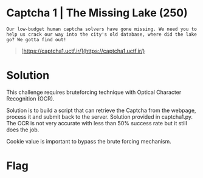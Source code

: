 # Captcha 1 | The Missing Lake (250)
```
Our low-budget human captcha solvers have gone missing. We need you to help us crack our way into the city's old database, where did the lake go? We gotta find out!
```
> [https://captcha1.uctf.ir/](https://captcha1.uctf.ir/)
# Solution
This challenge requires bruteforcing technique with Optical Character Recognition (OCR).

Solution is to build a script that can retrieve the Captcha from the webpage, process it and submit back to the server. Solution provided in captcha1.py. The OCR is not very accurate with less than 50% success rate but it still does the job.

Cookie value is important to bypass the brute forcing mechanism.

# Flag
```

```
